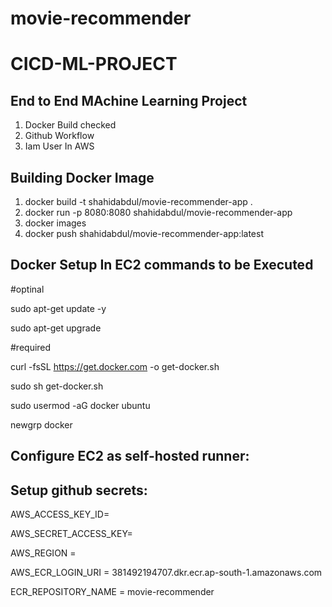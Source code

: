 # movie-recommender

# CICD-ML-PROJECT

## End to End MAchine Learning Project

1. Docker Build checked
2. Github Workflow
3. Iam User In AWS

## Building Docker Image

1. docker build -t shahidabdul/movie-recommender-app .
2. docker run -p 8080:8080 shahidabdul/movie-recommender-app
3. docker images
4. docker push shahidabdul/movie-recommender-app:latest

## Docker Setup In EC2 commands to be Executed

#optinal

sudo apt-get update -y

sudo apt-get upgrade

#required

curl -fsSL https://get.docker.com -o get-docker.sh

sudo sh get-docker.sh

sudo usermod -aG docker ubuntu

newgrp docker

## Configure EC2 as self-hosted runner:

## Setup github secrets:

AWS_ACCESS_KEY_ID=

AWS_SECRET_ACCESS_KEY=

AWS_REGION =

AWS_ECR_LOGIN_URI = 381492194707.dkr.ecr.ap-south-1.amazonaws.com

ECR_REPOSITORY_NAME = movie-recommender
